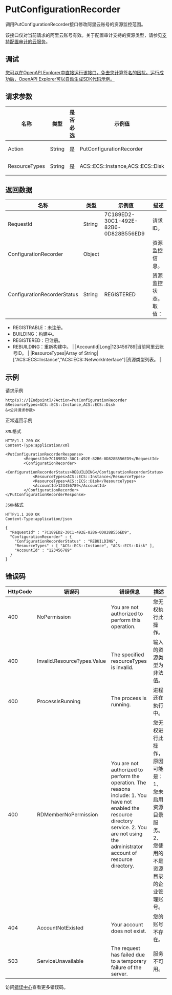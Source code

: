 # PutConfigurationRecorder

调用PutConfigurationRecorder接口修改阿里云账号的资源监控范围。

该接口仅对当前请求的阿里云账号有效。关于配置审计支持的资源类型，请参见[支持配置审计的云服务](~~127411~~)。

## 调试

[您可以在OpenAPI Explorer中直接运行该接口，免去您计算签名的困扰。运行成功后，OpenAPI Explorer可以自动生成SDK代码示例。](https://api.aliyun.com/#product=Config&api=PutConfigurationRecorder&type=RPC&version=2019-01-08)

## 请求参数

|名称|类型|是否必选|示例值|描述|
|--|--|----|---|--|
|Action|String|是|PutConfigurationRecorder|要执行的操作，取值：PutConfigurationRecorder。 |
|ResourceTypes|String|是|ACS::ECS::Instance,ACS::ECS::Disk|资源类型。多个资源类型之间用半角逗号（,）分隔。 |

## 返回数据

|名称|类型|示例值|描述|
|--|--|---|--|
|RequestId|String|7C189ED2-30C1-492E-82B6-0D828B556ED9|请求ID。 |
|ConfigurationRecorder|Object| |资源监控信息。 |
|ConfigurationRecorderStatus|String|REGISTERED|资源监控状态。取值：

 -   REGISTRABLE：未注册。
-   BUILDING：构建中。
-   REGISTERED：已注册。
-   REBUILDING：重新构建中。 |
|AccountId|Long|123456789|当前阿里云账号ID。 |
|ResourceTypes|Array of String|\["ACS::ECS::Instance","ACS::ECS::NetworkInterface"\]|资源类型列表。 |

## 示例

请求示例

```
http(s)://[Endpoint]/?Action=PutConfigurationRecorder
&ResourceTypes=ACS::ECS::Instance,ACS::ECS::Disk
&<公共请求参数>
```

正常返回示例

`XML`格式

```
HTTP/1.1 200 OK
Content-Type:application/xml

<PutConfigurationRecorderResponse>
		<RequestId>7C189ED2-30C1-492E-82B6-0D828B556ED9</RequestId>
		<ConfigurationRecorder>
			<ConfigurationRecorderStatus>REBUILDING</ConfigurationRecorderStatus>
			<ResourceTypes>ACS::ECS::Instance</ResourceTypes>
			<ResourceTypes>ACS::ECS::Disk</ResourceTypes>
			<AccountId>123456789</AccountId>
		</ConfigurationRecorder>
</PutConfigurationRecorderResponse>
```

`JSON`格式

```
HTTP/1.1 200 OK
Content-Type:application/json

{
  "RequestId" : "7C189ED2-30C1-492E-82B6-0D828B556ED9",
  "ConfigurationRecorder" : {
    "ConfigurationRecorderStatus" : "REBUILDING",
    "ResourceTypes" : [ "ACS::ECS::Instance", "ACS::ECS::Disk" ],
    "AccountId" : "123456789"
  }
}
```

## 错误码

|HttpCode|错误码|错误信息|描述|
|--------|---|----|--|
|400|NoPermission|You are not authorized to perform this operation.|您无权执行此操作。|
|400|Invalid.ResourceTypes.Value|The specified resourceTypes is invalid.|输入的资源类型为非法值。|
|400|ProcessIsRunning|The process is running.|进程还在执行中。|
|400|RDMemberNoPermission|You are not authorized to perform the operation. The reasons include: 1. You have not enabled the resource directory service. 2. You are not using the administrator account of resource directory.|您无权进行此操作，原因可能是： 1、您未启用资源目录服务。 2、您使用的不是资源目录的企业管理账号。|
|404|AccountNotExisted|Your account does not exist.|您的账号不存在。|
|503|ServiceUnavailable|The request has failed due to a temporary failure of the server.|服务不可用。|

访问[错误中心](https://error-center.alibabacloud.com/status/product/Config)查看更多错误码。

